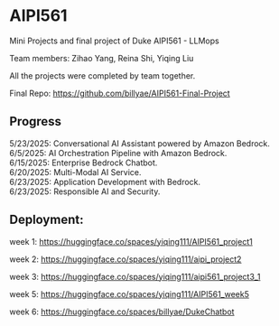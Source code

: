 # AIPI561

Mini Projects and final project of Duke AIPI561 - LLMops   

Team members: Zihao Yang, Reina Shi, Yiqing Liu

All the projects were completed by team together.

Final Repo: https://github.com/billyae/AIPI561-Final-Project


## Progress

5/23/2025: Conversational AI Assistant powered by Amazon Bedrock.  
6/5/2025: AI Orchestration Pipeline with Amazon Bedrock.  
6/15/2025: Enterprise Bedrock Chatbot.     
6/20/2025: Multi-Modal AI Service.  
6/23/2025: Application Development with Bedrock.    
6/23/2025: Responsible AI and Security. 


## Deployment:

week 1:  https://huggingface.co/spaces/yiqing111/AIPI561_project1

week 2:  https://huggingface.co/spaces/yiqing111/aipi_project2

week 3:  https://huggingface.co/spaces/yiqing111/aipi561_project3_1

week 5: https://huggingface.co/spaces/yiqing111/AIPI561_week5

week 6: https://huggingface.co/spaces/billyae/DukeChatbot

